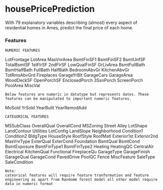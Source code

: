 # housePricePrediction
With 79 explanatory variables describing (almost) every aspect of residential homes in Ames, predict the final price of each home.

### Features
~~~
NUMERIC FEATURES
~~~
LotFrontage
LotArea
MasVnrArea
BsmtFinSF1
BsmtFinSF2
BsmtUnfSF
TotalBsmtSF
1stFlrSF
2ndFlrSF
LowQualFinSF
GrLivArea
BsmtFullBath
BsmtHalfBath
FullBath
HalfBath
BedroomAbvGr
KitchenAbvGr
TotRmsAbvGrd
Fireplaces
GarageYrBlt
GarageCars
GarageArea
WoodDeckSF
OpenPorchSF
EnclosedPorch
3SsnPorch
ScreenPorch
PoolArea
MiscVal

~~~
Below features are numeric in datatype but represents dates. These features can be manipulated to important numeric features.
~~~
MoSold
YrSold
YearBuilt
YearRemodAdd

~~~
CATEGORICAL FEATURES
~~~
MSSubClass
OverallQual
OverallCond
MSZoning
Street
Alley
LotShape
LandContour
Utilities
LotConfig
LandSlope
Neighborhood
Condition1
Condition2
BldgType
HouseStyle
RoofStyle
RoofMatl
Exterior1st
Exterior2nd
MasVnrType
ExterQual
ExterCond
Foundation
BsmtQual
BsmtCond
BsmtExposure
BsmtFinType1
BsmtFinType2
Heating
HeatingQC
CentralAir
Electrical
KitchenQual
Functional
FireplaceQu
GarageType
GarageFinish
GarageQual
GarageCond
PavedDrive
PoolQC
Fence
MiscFeature
SaleType
SaleCondition


~~~ 
Note:
cateorical features will require feature tranformation and feature engineering as apart from Randomm forest model all other model require data in numeric format 
~~~
